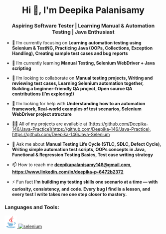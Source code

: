 
<h1 align="center">Hi 👋, I'm Deepika Palanisamy</h1>
<h3 align="center">Aspiring Software Tester | Learning Manual & Automation Testing | Java Enthusiast</h3>

- 🔭 I’m currently focusing on **Learning automation testing using Selenium & TestNG, Practicing Java (OOPs, Collections, Exception Handling), Creating sample test cases and bug reports**

- 🌱 I’m currently learning **Manual Testing, Selenium WebDriver + Java scripting**

- 👯 I’m looking to collaborate on **Manual testing projects, Writing and reviewing test cases, Learning Selenium automation together, Building a beginner-friendly QA project, Open source QA contributions (I’m exploring!)**

- 🤝 I’m looking for help with **Understanding how to an automation framework, Real-world examples of test scenarios, Selenium WebDriver project structure**

- 👨‍💻 All of my projects are available at [https://github.com/Deepika-146/Java-Practice](https://github.com/Deepika-146/Java-Practice), https://github.com/Deepika-146/Java-Selenium

- 💬 Ask me about **Manual Testing Life Cycle (STLC, SDLC, Defect Cycle), Writing simple automation test scripts, OOPs concepts in Java, Functional & Regression Testing Basics, Test case writing strategy**

- 📫 How to reach me **deepikapalanisamy146@gmail.com, https://www.linkedin.com/in/deepika-p-6472b2372**

- ⚡ Fun fact **I’m building my testing skills one scenario at a time — with curiosity, consistency, and code. Every bug I find is a lesson, and every test I write takes me one step closer to mastery.**


<h3 align="left">Languages and Tools:</h3>
<p align="left"> <a href="https://www.java.com" target="_blank" rel="noreferrer"> <img src="https://raw.githubusercontent.com/devicons/devicon/master/icons/java/java-original.svg" alt="java" width="40" height="40"/> </a> <a href="https://www.selenium.dev" target="_blank" rel="noreferrer"> <img src="https://raw.githubusercontent.com/detain/svg-logos/780f25886640cef088af994181646db2f6b1a3f8/svg/selenium-logo.svg" alt="selenium" width="40" height="40"/> </a> </p>

